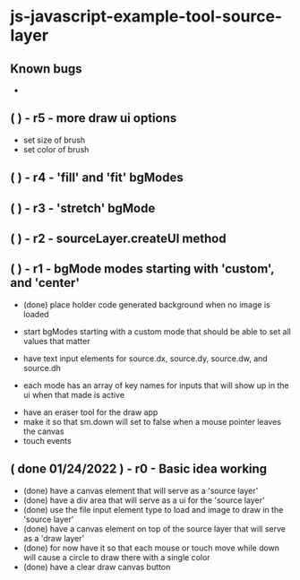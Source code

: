 # js-javascript-example-tool-source-layer

## Known bugs
* 

<!-- Maintenance -->


<!-- Additional Features -->

## ( ) - r5 - more draw ui options
* set size of brush
* set color of brush

## ( ) - r4 - 'fill' and 'fit' bgModes

## ( ) - r3 - 'stretch' bgMode

## ( ) - r2 - sourceLayer.createUI method


<!-- Minimum Viable Product -->

## ( ) - r1 - bgMode modes starting with 'custom', and 'center'
<!-- source layer -->
* (done) place holder code generated background when no image is loaded

* start bgModes starting with a custom mode that should be able to set all values that matter
* have text input elements for source.dx, source.dy, source.dw, and source.dh
* each mode has an array of key names for inputs that will show up in the ui when that made is active

<!-- draw -->
* have an eraser tool for the draw app
* make it so that sm.down will set to false when a mouse pointer leaves the canvas
* touch events


## ( done 01/24/2022 ) - r0 - Basic idea working
* (done) have a canvas element that will serve as a 'source layer'
* (done) have a div area that will serve as a ui for the 'source layer'
* (done) use the file input element type to load and image to draw in the 'source layer'
* (done) have a canvas element on top of the source layer that will serve as a 'draw layer'
* (done) for now have it so that each mouse or touch move while down will cause a circle to draw there with a single color
* (done) have a clear draw canvas button